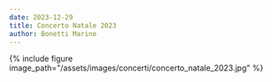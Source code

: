 ```yaml
---
date: 2023-12-29
title: Concerto Natale 2023
author: Bonetti Marino
---
```


{% include figure image_path="/assets/images/concerti/concerto_natale_2023.jpg" %}